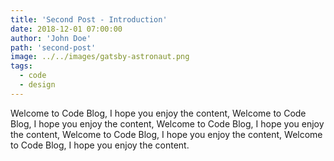 ```yaml
---
title: 'Second Post - Introduction'
date: 2018-12-01 07:00:00
author: 'John Doe'
path: 'second-post'
image: ../../images/gatsby-astronaut.png
tags:
  - code
  - design
---
```


Welcome to Code Blog, I hope you enjoy the content, Welcome to Code Blog, I hope you enjoy the content, Welcome to Code Blog, I hope you enjoy the content, Welcome to Code Blog, I hope you enjoy the content, Welcome to Code Blog, I hope you enjoy the content.
